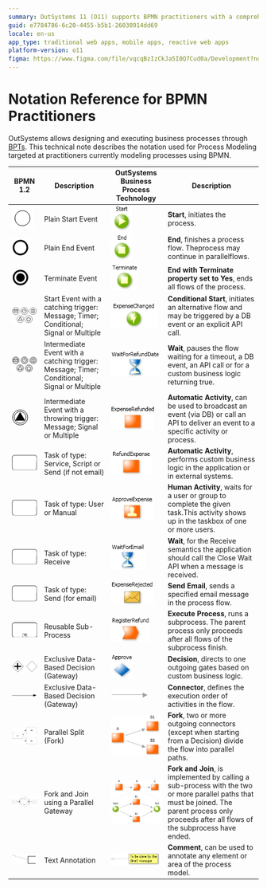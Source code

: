 ```yaml
---
summary: OutSystems 11 (O11) supports BPMN practitioners with a comprehensive guide to process modeling notation and execution.
guid: e7784786-6c20-4455-b5b1-26030914dd69
locale: en-us
app_type: traditional web apps, mobile apps, reactive web apps
platform-version: o11
figma: https://www.figma.com/file/vqcqBzIzCkJa5I0Q7Cud0a/Development?node-id=442:318
---
```


# Notation Reference for BPMN Practitioners

OutSystems allows designing and executing business processes through [BPTs](https://www.outsystems.com/tk/redirect?g=ce023611-1cbc-4c61-a778-2a66167bc7ba). This technical note describes the notation used for Process Modeling targeted at practitioners currently modeling processes using BPMN.

| **BPMN 1.2** |**Description**|**OutSystems Business Process Technology**|**Description**|
|-------------|-----------|-------------|---------------|
|![BPMN icon representing a plain start event.](images/Notation-Reference-for-BPMN-Practitioners_0.png "BPMN Plain Start Event")| Plain Start Event|![OutSystems icon representing a start event with a green play button.](images/Notation-Reference-for-BPMN-Practitioners_1.jpg "OutSystems Start Event") |**Start**, initiates the process.|
|![BPMN icon representing a plain end event.](images/Notation-Reference-for-BPMN-Practitioners_2.png "BPMN Plain End Event")| Plain End Event|![OutSystems icon representing an end event with a green square.](images/Notation-Reference-for-BPMN-Practitioners_3.jpg "OutSystems End Event")|  **End**, finishes a process flow. Theprocess may continue in parallelflows.|
|![BPMN icon representing a terminate event.](images/Notation-Reference-for-BPMN-Practitioners_4.png "BPMN Terminate Event")| Terminate Event|![OutSystems icon representing a terminate event with a green terminate label.](images/Notation-Reference-for-BPMN-Practitioners_5.jpg "OutSystems Terminate Event")|  **End with Terminate property set to Yes**, ends all flows of the process.|                                                                           
|![BPMN icon representing a start event with various catching triggers.](images/Notation-Reference-for-BPMN-Practitioners_6.png "BPMN Start Event with Catching Trigger")| Start Event with a catching trigger: Message; Timer; Conditional; Signal or Multiple|![OutSystems icon representing a conditional start event with a lightning bolt symbol.](images/Notation-Reference-for-BPMN-Practitioners_7.jpg "OutSystems Conditional Start")| **Conditional Start**, initiates an alternative flow and may be triggered by a DB event or an explicit API call.|
|![BPMN icon representing an intermediate event with various catching triggers.](images/Notation-Reference-for-BPMN-Practitioners_8.png "BPMN Intermediate Event with Catching Trigger")|  Intermediate Event with a catching trigger: Message; Timer; Conditional; Signal or Multiple | ![OutSystems icon representing a wait event with an hourglass symbol.](images/Notation-Reference-for-BPMN-Practitioners_9.jpg "OutSystems Wait Event")| **Wait**, pauses the flow waiting for a timeout, a DB event, an API call or for a custom business logic returning true.|
|![BPMN icon representing an intermediate event with various throwing triggers.](images/Notation-Reference-for-BPMN-Practitioners_10.jpg "BPMN Intermediate Event with Throwing Trigger")| Intermediate Event with a throwing trigger: Message; Signal or Multiple|![OutSystems icon representing an automatic activity with a broadcast symbol.](images/Notation-Reference-for-BPMN-Practitioners_11.jpg "OutSystems Automatic Activity")| **Automatic Activity**, can be used to broadcast an event (via DB) or call an API to deliver an event to a specific activity or process.                                                           |
|![BPMN icon representing a task of type service, script, or send.](images/Notation-Reference-for-BPMN-Practitioners_12.png "BPMN Task of Type Service, Script, or Send")| Task of type: Service, Script or Send (if not email)|![OutSystems icon representing an automatic activity with a gear symbol.](images/Notation-Reference-for-BPMN-Practitioners_13.jpg "OutSystems Automatic Activity")| **Automatic Activity**, performs custom business logic in the application or in external systems.|
|![BPMN icon representing a task of type user or manual.](images/Notation-Reference-for-BPMN-Practitioners_14.png "BPMN Task of Type User or Manual")| Task of type: User or Manual|![OutSystems icon representing a human activity with a user silhouette.](images/Notation-Reference-for-BPMN-Practitioners_15.jpg "OutSystems Human Activity")|  **Human Activity**, waits for a user or group to complete the given task.This activity shows up in the taskbox of one or more users.|
|![BPMN icon representing a task of type receive.](images/Notation-Reference-for-BPMN-Practitioners_16.png "BPMN Task of Type Receive")| Task of type: Receive|![OutSystems icon representing a wait for receive event with an envelope symbol.](images/Notation-Reference-for-BPMN-Practitioners_17.jpg "OutSystems Wait for Receive")| **Wait**, for the Receive semantics the application should call the Close Wait API when a message is received.|
|![BPMN icon representing a task of type send specifically for email.](images/Notation-Reference-for-BPMN-Practitioners_18.png "BPMN Task of Type Send for Email")| Task of type: Send (for email)|![OutSystems icon representing a send email activity with an envelope symbol.](images/Notation-Reference-for-BPMN-Practitioners_19.jpg "OutSystems Send Email Activity")| **Send Email**, sends a specified email message in the process flow.|
|![BPMN icon representing a reusable sub-process.](images/Notation-Reference-for-BPMN-Practitioners_20.png "BPMN Reusable Sub-Process")| Reusable Sub-Process|![OutSystems icon representing an execute process activity with a play button symbol.](images/Notation-Reference-for-BPMN-Practitioners_21.jpg "OutSystems Execute Process Activity")| **Execute Process**, runs a subprocess. The parent process only proceeds after all flows of the subprocess finish.|
|![BPMN icon representing an exclusive data-based decision gateway.](images/Notation-Reference-for-BPMN-Practitioners_22.png "BPMN Exclusive Data-Based Decision Gateway")| Exclusive Data-Based Decision (Gateway)|![OutSystems icon representing a decision activity with a diamond symbol.](images/Notation-Reference-for-BPMN-Practitioners_23.jpg "OutSystems Decision Activity")| **Decision**, directs to one outgoing gates based on custom business logic.|
|![BPMN icon representing an exclusive data-based decision gateway.](images/Notation-Reference-for-BPMN-Practitioners_24.png "BPMN Exclusive Data-Based Decision Gateway")|Exclusive Data-Based Decision (Gateway)|![OutSystems icon representing a connector activity with a diamond symbol.](images/Notation-Reference-for-BPMN-Practitioners_25.jpg "OutSystems Connector Activity")|  **Connector**, defines the execution order of activities in the flow.|
|![BPMN icon representing a parallel split fork.](images/Notation-Reference-for-BPMN-Practitioners_26.jpg "BPMN Parallel Split Fork")|Parallel Split (Fork)|![OutSystems icon representing a fork activity with multiple arrows.](images/Notation-Reference-for-BPMN-Practitioners_27.jpg "OutSystems Fork Activity")| **Fork**, two or more outgoing connectors (except when starting from a Decision) divide the flow into parallel paths.|
|![BPMN icon representing a fork and join using a parallel gateway.](images/Notation-Reference-for-BPMN-Practitioners_28.jpg "BPMN Fork and Join using Parallel Gateway")| Fork and Join using a Parallel Gateway|![OutSystems icon representing a fork and join activity with multiple arrows converging.](images/Notation-Reference-for-BPMN-Practitioners_29.png "OutSystems Fork and Join Activity")| **Fork and Join**, is implemented by calling a sub-process with the two or more parallel paths that must be joined. The parent process only proceeds after all flows of the subprocess have ended.|
|![BPMN icon representing a text annotation.](images/Notation-Reference-for-BPMN-Practitioners_30.png "BPMN Text Annotation")| Text Annotation|![OutSystems icon representing a comment annotation with a yellow note symbol.](images/Notation-Reference-for-BPMN-Practitioners_31.png "OutSystems Comment Annotation")| **Comment**, can be used to annotate any element or area of the process model.|
